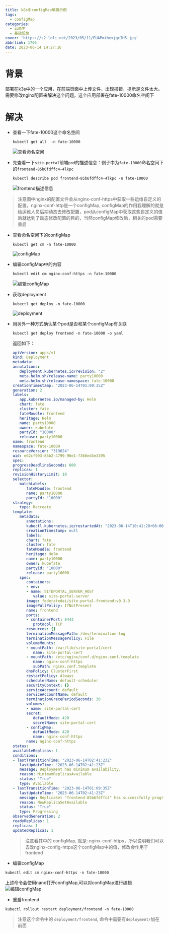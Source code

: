 ```yaml
---
title: k8s中configMap编辑示例
tags:
  - configMap
categories:
  - 云原生
  - 基础设施
cover: 'https://s2.loli.net/2023/05/11/EUAPmihexjgcIH5.jpg'
abbrlink: 1705
date: 2023-06-14 14:27:16
---
```


# 背景
部署在k3s中的一个应用，在前端页面中上传文件，出现报错，提示是文件太大。需要修改nginx配置来解决这个问题。这个应用部署在fate-10000命名空间下

# 解决
- 查看一下fate-10000这个命名空间
  ```shell
  kubectl get all  -n fate-10000
  ```
  ![查看命名空间](k8s中configMap编辑示例/fate-10000.jpg)

- 先查看一下`site-portal`前端`pod`的描述信息：例子中为`fate-10000`命名空间下的`frontend-85b6fdffc4-4lkpc`
  ```shell
  kubectl describe pod frontend-85b6fdffc4-4lkpc -n fate-10000
  ```
  ![frontend描述信息](k8s中configMap编辑示例/frontend.jpg)
> 注意图中nginx的配置文件会从nginx-conf-https中获取一些运维自定义的配置，nginx-conf-http是一个configMap, configMap的作用我理解的就是给运维人员后期动态去修改配置，pod从configMap中获取这些自定义的值后就达到了动态修改配置的目的，当然configMap修改后，相关的pod需要重启

- 查看命名空间下的configMap
  ```shell
  kubectl get cm -n fate-10000
  ```
  ![configMap](k8s中configMap编辑示例/get-cm.jpg)

- 编辑configMap中的内容
  ```shell
  kubectl edit cm nginx-conf-https -n fate-10000
  ```
  ![编辑configMap](k8s中configMap编辑示例/edit-cm.jpg)

- 获取deployment
  ```shell
  kubectl get deploy -n fate-10000
  ```
  ![deployment](k8s中configMap编辑示例/deployment.jpg)

- 用另外一种方式确认某个pod是否和某个configMap有关联
  ```shell
  kubectl get deploy frontend -n fate-10000 -o yaml
  ```
  返回如下：
   ```yaml
   apiVersion: apps/v1
   kind: Deployment
   metadata:
   annotations:
      deployment.kubernetes.io/revision: "2"
      meta.helm.sh/release-name: party10000
      meta.helm.sh/release-namespace: fate-10000
   creationTimestamp: "2023-06-14T01:09:35Z"
   generation: 2
   labels:
      app.kubernetes.io/managed-by: Helm
      chart: fate
      cluster: fate
      fateMoudle: frontend
      heritage: Helm
      name: party10000
      owner: kubefate
      partyId: "10000"
      release: party10000
   name: frontend
   namespace: fate-10000
   resourceVersion: "319024"
   uid: e62cf903-86b2-4799-96e1-f366ed4e3395
   spec:
   progressDeadlineSeconds: 600
   replicas: 1
   revisionHistoryLimit: 10
   selector:
      matchLabels:
         fateMoudle: frontend
         name: party10000
         partyId: "10000"
   strategy:
      type: Recreate
   template:
      metadata:
         annotations:
         kubectl.kubernetes.io/restartedAt: "2023-06-14T10:41:20+08:00"
         creationTimestamp: null
         labels:
         chart: fate
         cluster: fate
         fateMoudle: frontend
         heritage: Helm
         name: party10000
         owner: kubefate
         partyId: "10000"
         release: party10000
      spec:
         containers:
         - env:
         - name: SITEPORTAL_SERVER_HOST
            value: site-portal-server
         image: federatedai/site-portal-frontend:v0.3.0
         imagePullPolicy: IfNotPresent
         name: frontend
         ports:
         - containerPort: 8443
            protocol: TCP
         resources: {}
         terminationMessagePath: /dev/termination-log
         terminationMessagePolicy: File
         volumeMounts:
         - mountPath: /var/lib/site-portal/cert
            name: site-portal-cert
         - mountPath: /etc/nginx/conf.d/nginx.conf.template
            name: nginx-conf-https
            subPath: nginx.conf.template
         dnsPolicy: ClusterFirst
         restartPolicy: Always
         schedulerName: default-scheduler
         securityContext: {}
         serviceAccount: default
         serviceAccountName: default
         terminationGracePeriodSeconds: 30
         volumes:
         - name: site-portal-cert
         secret:
            defaultMode: 420
            secretName: site-portal-cert
         - configMap:
            defaultMode: 420
            name: nginx-conf-https
         name: nginx-conf-https
   status:
   availableReplicas: 1
   conditions:
   - lastTransitionTime: "2023-06-14T02:41:23Z"
      lastUpdateTime: "2023-06-14T02:41:23Z"
      message: Deployment has minimum availability.
      reason: MinimumReplicasAvailable
      status: "True"
      type: Available
   - lastTransitionTime: "2023-06-14T01:09:35Z"
      lastUpdateTime: "2023-06-14T02:41:23Z"
      message: ReplicaSet "frontend-85b6fdffc4" has successfully progressed.
      reason: NewReplicaSetAvailable
      status: "True"
      type: Progressing
   observedGeneration: 2
   readyReplicas: 1
   replicas: 1
   updatedReplicas: 1
   ```
  > 注意看其中的 configMap, 就是: nginx-conf-https，所以说明我们可以去改nginx-config-https这个configMap中的值，修改会作用于frontend

- 编辑configMap
```shell
kubectl edit cm nginx-conf-https -n fate-10000
```
上述命令会使用nano打开configMap,可以对configMap进行编辑
![编辑configMap](k8s中configMap编辑示例/edit-cm.jpg)

- 重启frontend
```shell
kubectl rollout restart deployment/frontend -n fate-10000
```
> 注意这个命令中的 `deployment/frontend`, 命令中需要有`deployment/`加在前面